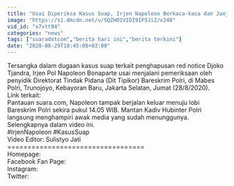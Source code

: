 ```yaml
---
title: "Usai Diperiksa Kasus Suap, Irjen Napoleon Berkaca-kaca dan Janji Kooperatif"
image: "https://s1.dmcdn.net/v/SQZHO1VIDI9IF5Ji2/x240"
vid_id: "x7vtt94"
categories: "news"
tags: ["suaradotcom","berita hari ini","berita terkini"]
date: "2020-08-29T10:45:08+03:00"
---
```

Tersangka dalam dugaan kasus suap terkait penghapusan red notice Djoko Tjandra, Irjen Pol Napoleon Bonaparte usai menjalani pemeriksaan oleh penyidik Direktorat Tindak Pidana (Dit Tipikor) Bareskrim Polri, di Mabes Polri, Trunojoyo, Kebayoran Baru, Jakarta Selatan, Jumat (28/8/2020).  <br>Link terkait:   <br>Pantauan suara.com, Napoleon tampak berjalan keluar menuju lobi Bareskrim Polri sekira pukul 14.05 WIB. Mantan Kadiv Hubinter Polri langsung menghampiri awak media yang sudah menunggunya. Selengkapnya dalam video ini.  <br>#IrjenNapoleon #KasusSuap  <br>Video Editor: Sulistyo Jati  <br>==================================  <br>Homepage:   <br>Facebook Fan Page:   <br>Instagram:  <br>Twitter:  
